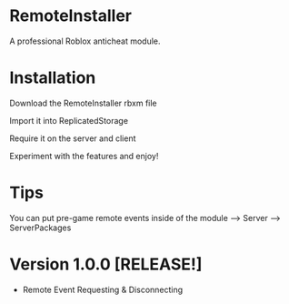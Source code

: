 # RemoteInstaller
A professional Roblox anticheat module.

# Installation

Download the RemoteInstaller rbxm file

Import it into ReplicatedStorage

Require it on the server and client

Experiment with the features and enjoy!

# Tips

You can put pre-game remote events inside of the module --> Server --> ServerPackages

# Version 1.0.0 [RELEASE!]
* Remote Event Requesting & Disconnecting

